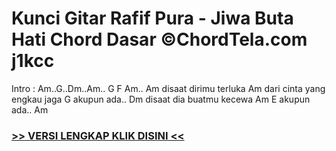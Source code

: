 
 # Kunci Gitar Rafif Pura - Jiwa Buta Hati Chord Dasar ©ChordTela.com j1kcc


Intro : Am..G..Dm..Am.. G F Am.. Am disaat dirimu terluka Am dari cinta yang engkau jaga G akupun ada.. Dm disaat dia buatmu kecewa Am E akupun ada.. Am

###  <a href="https://shortlighzx.web.app?sq=Kunci Gitar Rafif Pura - Jiwa Buta Hati Chord Dasar ©ChordTela.com"> >> VERSI LENGKAP KLIK DISINI << </a>
